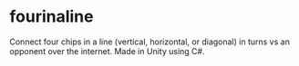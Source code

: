 # fourinaline
Connect four chips in a line (vertical, horizontal, or diagonal) in turns vs an opponent over the internet. Made in Unity using C#.
